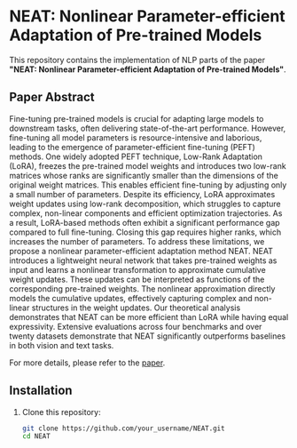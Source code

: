 # NEAT: Nonlinear Parameter-efficient Adaptation of Pre-trained Models

This repository contains the implementation of NLP parts of the paper **"NEAT: Nonlinear Parameter-efficient Adaptation of Pre-trained Models"**. 

## Paper Abstract

Fine-tuning pre-trained models is crucial for adapting large models to downstream tasks, often delivering state-of-the-art performance. However, fine-tuning all model parameters is resource-intensive and laborious, leading to the emergence of parameter-efficient fine-tuning (PEFT) methods. One widely adopted PEFT technique, Low-Rank Adaptation (LoRA), freezes the pre-trained model weights and introduces two low-rank matrices whose ranks are significantly smaller than the dimensions of the original weight matrices. This enables efficient fine-tuning by adjusting only a small number of parameters. Despite its efficiency, LoRA approximates weight updates using low-rank decomposition, which struggles to capture complex, non-linear components and efficient optimization trajectories. As a result, LoRA-based methods often exhibit a significant performance gap compared to full fine-tuning. Closing this gap requires higher ranks, which increases the number of parameters. To address these limitations, we propose a nonlinear parameter-efficient adaptation method NEAT. NEAT introduces a lightweight neural network that takes pre-trained weights as input and learns a nonlinear transformation to approximate cumulative weight updates. These updates can be interpreted as functions of the corresponding pre-trained weights. The nonlinear approximation directly models the cumulative updates, effectively capturing complex and non-linear structures in the weight updates. Our theoretical analysis demonstrates that NEAT can be more efficient than LoRA while having equal expressivity. Extensive evaluations across four benchmarks and over twenty datasets demonstrate that NEAT significantly outperforms baselines in both vision and text tasks.

For more details, please refer to the [paper](https://arxiv.org/abs/2410.01870).

## Installation

1. Clone this repository:
   ```bash
   git clone https://github.com/your_username/NEAT.git
   cd NEAT
